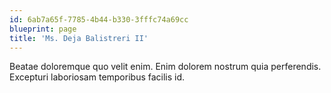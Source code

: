 ```yaml
---
id: 6ab7a65f-7785-4b44-b330-3fffc74a69cc
blueprint: page
title: 'Ms. Deja Balistreri II'
---
```

Beatae doloremque quo velit enim. Enim dolorem nostrum quia perferendis. Excepturi laboriosam temporibus facilis id.